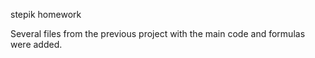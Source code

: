 stepik homework


Several files from the previous project with the main code and formulas were added.
